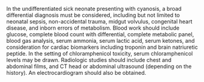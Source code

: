 In the undifferentiated sick neonate presenting with cyanosis, a broad differential diagnosis must be considered, including but not limited to neonatal sepsis, non-accidental trauma, midgut volvulus, congenital heart disease, and inborn errors of metabolism. Blood work should include glucose, complete blood count with differential, complete metabolic panel, blood gas analysis, serum ammonia, serum lactic acid, serum ketones, and consideration for cardiac biomarkers including troponin and brain natriuretic peptide. In the setting of chloramphenicol toxicity, serum chloramphenicol levels may be drawn. Radiologic studies should include chest and abdominal films, and CT head or abdominal ultrasound (depending on the history). An electrocardiogram should also be obtained.